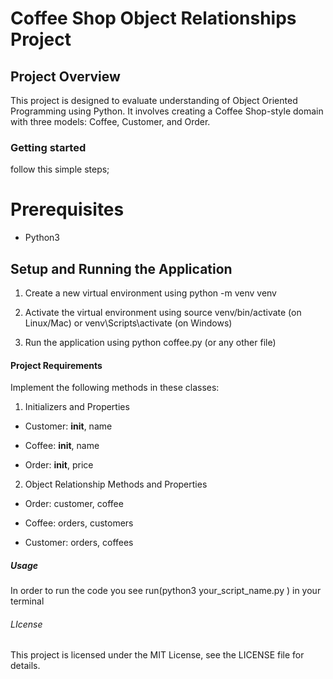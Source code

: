 # Coffee Shop Object Relationships Project

## Project Overview


This project is designed to evaluate understanding of Object Oriented Programming using Python. It involves creating a Coffee Shop-style domain with three models: Coffee, Customer, and Order.

### Getting started
follow this simple steps;

# Prerequisites
* Python3



 ## Setup and Running the Application
1. Create a new virtual environment using python -m venv venv


2. Activate the virtual environment using source venv/bin/activate (on Linux/Mac) or venv\Scripts\activate (on Windows)


3. Run the application using python coffee.py (or any other file)


#### Project Requirements

Implement the following methods in these classes:

1. Initializers and Properties
* Customer: __init__, name

* Coffee: __init__, name

* Order: __init__, price

2. Object Relationship Methods and Properties

* Order: customer, coffee

* Coffee: orders, customers

* Customer: orders, coffees


##### Usage 

In order to run the code you see run(python3 your_script_name.py
) in your terminal


###### LIcense 

This project is licensed under the MIT License, see the LICENSE file for details.